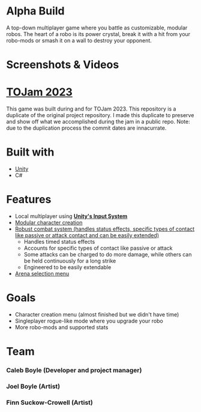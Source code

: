 # Alpha Build
A top-down multiplayer game where you battle as customizable, modular robos. 
The heart of a robo is its power crystal, break it with a hit from your robo-mods or smash it on a wall to destroy your opponent.

# Screenshots & Videos

# [TOJam 2023](https://www.tojam.ca/)
This game was built during and for TOJam 2023. This repository is a duplicate of the original project repository. I made this duplicate to preserve and show off what we accomplished during the jam in a public repo. Note: due to the duplication process the commit dates are innacurrate.

# Built with
- [Unity](https://unity.com/)
- C#

# Features

- Local multiplayer using [**Unity's Input System**](https://unity.com/features/input-system)
- [Modular character creation](./Assets/Scripts/Combat/Robo.cs)
- [Robust combat system (handles status effects, specific types of contact like passive or attack contact and can be easily extended)](./Assets/Scripts/Robomod.cs)
  - Handles timed status effects
  - Accounts for specific types of contact like passive or attack
  - Some attacks can be charged to do more damage, while others can be held continuously for a long strike
  - Engineered to be easily extendable
- [Arena selection menu](./Assets/Scripts/UI/ArenaSelectModal.cs)

# Goals
- Character creation menu (almost finished but we didn't have time)
- Singleplayer rogue-like mode where you upgrade your robo
- More robo-mods and supported stats

# Team
### Caleb Boyle (Developer and project manager)

### Joel Boyle (Artist)

### Finn Suckow-Crowell (Artist)



